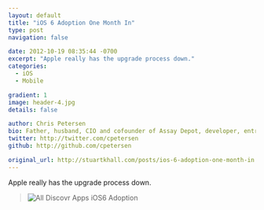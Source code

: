```yaml
---
layout: default
title: "iOS 6 Adoption One Month In"
type: post
navigation: false

date: 2012-10-19 08:35:44 -0700
excerpt: "Apple really has the upgrade process down."
categories:
  - iOS
  - Mobile

gradient: 1
image: header-4.jpg
details: false

author: Chris Petersen
bio: Father, husband, CIO and cofounder of Assay Depot, developer, entrepreneur and technologist.
twitter: http://twitter.com/cpetersen
github: http://github.com/cpetersen

original_url: http://stuartkhall.com/posts/ios-6-adoption-one-month-in
---
```



Apple really has the upgrade process down.

 > 
 > 
 >  ![All Discovr Apps iOS6 Adoption](/attachments/d87dba28e13515a848ed97fff38bf6d5/image.png) 
 > 
 > 

